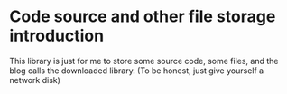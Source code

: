 # Code source and other file storage introduction
This library is just for me to store some source code, some files, and the blog calls the downloaded library.
(To be honest, just give yourself a network disk)
